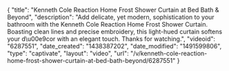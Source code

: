 {
    "title": "Kenneth Cole Reaction Home Frost Shower Curtain at Bed Bath & Beyond",
    "description": "Add delicate, yet modern, sophistication to your bathroom with the Kenneth Cole Reaction Home Frost Shower Curtain. Boasting clean lines and precise embroidery, this light-hued curtain softens your d\u00e9cor with an elegant touch. Thanks for watching.",
    "videoid": "6287551",
    "date_created": "1438387202",
    "date_modified": "1491599806",
    "type": "captivate",
    "layout": "video",
    "url": "\/v\/kenneth-cole-reaction-home-frost-shower-curtain-at-bed-bath-beyond\/6287551"
}